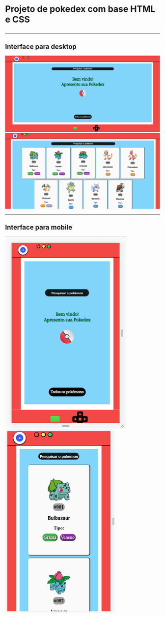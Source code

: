 # Projeto de pokedex com base HTML e CSS <br> <hr>
## Interface para desktop
<img src="/assets/readme/index_pc.png">
<img src="/assets/readme/all_pc.png">
<br> <hr>

## Interface para mobile
<img src="/assets/readme/index_cell.png">
<img src="/assets/readme/all_cell.png">
